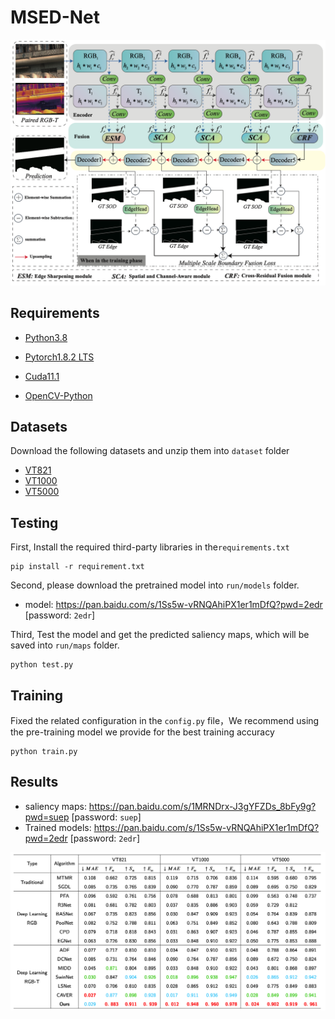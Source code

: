 # MSED-Net

![](./img/1.jpg)

## Requirements

- [Python3.8](https://www.python.org/)

- [Pytorch1.8.2 LTS](https://pytorch.org/)

- [Cuda11.1](https://developer.nvidia.com/cuda-toolkit) 

- [OpenCV-Python](https://opencv.org/)

## Datasets

Download the following datasets and unzip them into `dataset` folder

- [VT821](https://arxiv.org/pdf/1701.02829.pdf)
- [VT1000](https://arxiv.org/pdf/1905.06741.pdf)
- [VT5000](https://arxiv.org/pdf/2007.03262.pdf)

## Testing

First, Install the required third-party libraries in the`requirements.txt`

```shell
pip install -r requirement.txt
```

Second, please download the pretrained model into `run/models` folder.

- model: https://pan.baidu.com/s/1Ss5w-vRNQAhiPX1er1mDfQ?pwd=2edr [password: `2edr`]

Third, Test the model and get the predicted saliency maps, which will be saved into `run/maps` folder.

```shell
python test.py
```

## Training

Fixed the related configuration in the `config.py` file，We recommend using the pre-training model we provide for the best training accuracy

```shell
python train.py
```

## Results

- saliency maps: https://pan.baidu.com/s/1MRNDrx-J3gYFZDs_8bFy9g?pwd=suep [password: `suep`] 
- Trained models: https://pan.baidu.com/s/1Ss5w-vRNQAhiPX1er1mDfQ?pwd=2edr [password: `2edr`]

![](img/2.jpg)
